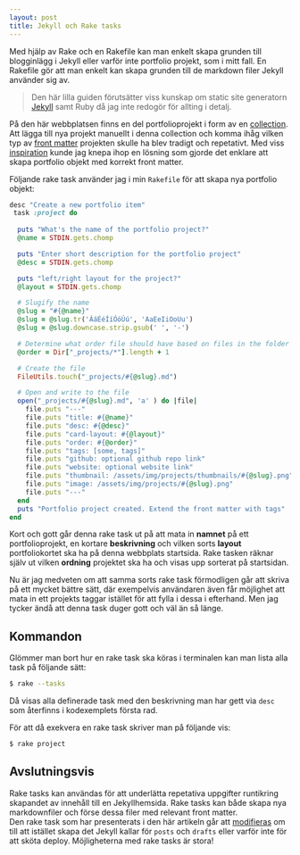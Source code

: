 ```yaml
---
layout: post
title: Jekyll och Rake tasks
---
```


Med hjälp av Rake och en Rakefile kan man enkelt skapa grunden till blogginlägg i Jekyll eller varför inte portfolio projekt, som i mitt fall. En Rakefile gör att man enkelt kan skapa grunden till de markdown filer Jekyll använder sig av.

> Den här lilla guiden förutsätter viss kunskap om static site generatorn [Jekyll](http://jekyllrb.com/) samt Ruby då jag inte redogör för allting i detalj.


På den här webbplatsen finns en del portfolioprojekt i form av en [collection](https://jekyllrb.com/docs/collections/). Att lägga till nya projekt manuellt i denna collection och komma ihåg vilken typ av [front matter](https://jekyllrb.com/docs/frontmatter/) projekten skulle ha blev tradigt och repetativt. Med viss [inspiration](http://albertogrespan.com/blog/rake-tasks-and-jekyll-posts/) kunde jag knepa ihop en lösning som gjorde det enklare att skapa portfolio objekt med korrekt front matter.

Följande rake task använder jag i min `Rakefile` för att skapa nya portfolio objekt:

```ruby
desc "Create a new portfolio item"
 task :project do
 
  puts "What's the name of the portfolio project?"
  @name = STDIN.gets.chomp

  puts "Enter short description for the portfolio project"
  @desc = STDIN.gets.chomp

  puts "left/right layout for the project?"
  @layout = STDIN.gets.chomp

  # Slugify the name
  @slug = "#{@name}"
  @slug = @slug.tr('ÁáÉéÍíÓóÚú', 'AaEeIiOoUu')
  @slug = @slug.downcase.strip.gsub(' ', '-')

  # Determine what order file should have based on files in the folder
  @order = Dir["_projects/*"].length + 1

  # Create the file
  FileUtils.touch("_projects/#{@slug}.md")

  # Open and write to the file
  open("_projects/#{@slug}.md", 'a' ) do |file|
    file.puts "---"
    file.puts "title: #{@name}"
    file.puts "desc: #{@desc}"
    file.puts "card-layout: #{@layout}"
    file.puts "order: #{@order}"
    file.puts "tags: [some, tags]"
    file.puts "github: optional github repo link"
    file.puts "website: optional website link"
    file.puts "thumbnail: /assets/img/projects/thumbnails/#{@slug}.png"
    file.puts "image: /assets/img/projects/#{@slug}.png"
    file.puts "---"
  end
  puts "Portfolio project created. Extend the front matter with tags"
end
```


Kort och gott går denna rake task ut på att mata in **namnet** på ett portfolioprojekt, en kortare **beskrivning** och vilken sorts **layout** portfoliokortet ska ha på denna webbplats startsida. Rake tasken räknar själv ut vilken **ordning** projektet ska ha och visas upp sorterat på startsidan.   

Nu är jag medveten om att samma sorts rake task förmodligen går att skriva på ett mycket bättre sätt, där exempelvis användaren även får möjlighet att mata in ett projekts taggar istället för att fylla i dessa i efterhand. Men jag tycker ändå att denna task duger gott och väl än så länge.

## Kommandon
Glömmer man bort hur en rake task ska köras i terminalen kan man lista alla task på följande sätt:

```bash
$ rake --tasks
```

Då visas alla definerade task med den beskrivning man har gett via `desc` som återfinns i kodexemplets första rad.

För att då exekvera en rake task skriver man på följande vis:

```bash
$ rake project
```

## Avslutningsvis
Rake tasks kan användas för att underlätta repetativa uppgifter runtikring skapandet av innehåll till en Jekyllhemsida. Rake tasks kan både skapa nya markdownfiler och förse dessa filer med relevant front matter.    
Den rake task som har presenterats i den här artikeln går att [modifieras](http://albertogrespan.com/blog/rake-tasks-and-jekyll-posts/) om till att istället skapa det Jekyll kallar för `posts` och `drafts` eller varför inte för att sköta deploy. Möjligheterna med rake tasks är stora!